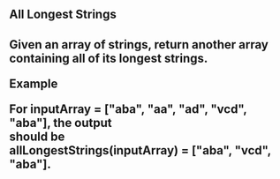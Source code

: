 
<h2>All Longest Strings<h2>
<p>Given an array of strings, return another array containing all of its longest strings.</p>
<strong>Example</strong>

For inputArray = ["aba", "aa", "ad", "vcd", "aba"], the output <br>
should be <br>
allLongestStrings(inputArray) = ["aba", "vcd", "aba"].